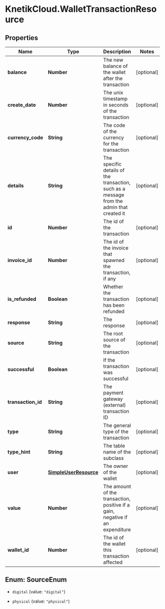 # KnetikCloud.WalletTransactionResource

## Properties
Name | Type | Description | Notes
------------ | ------------- | ------------- | -------------
**balance** | **Number** | The new balance of the wallet after the transaction | [optional] 
**create_date** | **Number** | The unix timestamp in seconds of the transaction | [optional] 
**currency_code** | **String** | The code of the currency for the transaction | [optional] 
**details** | **String** | The specific details of the transaction, such as a message from the admin that created it | [optional] 
**id** | **Number** | The id of the transaction | [optional] 
**invoice_id** | **Number** | The id of the invoice that spawned the transaction, if any | [optional] 
**is_refunded** | **Boolean** | Whether the transaction has been refunded | [optional] 
**response** | **String** | The response | [optional] 
**source** | **String** | The root source of the transaction | [optional] 
**successful** | **Boolean** | If the transaction was successful | [optional] 
**transaction_id** | **String** | The payment gateway (external) transaction ID | [optional] 
**type** | **String** | The general type of the transaction | [optional] 
**type_hint** | **String** | The table name of the subclass | [optional] 
**user** | [**SimpleUserResource**](SimpleUserResource.md) | The owner of the wallet | [optional] 
**value** | **Number** | The amount of the transaction, positive if a gain, negative if an expenditure | [optional] 
**wallet_id** | **Number** | The id of the wallet this transaction affected | [optional] 


<a name="SourceEnum"></a>
## Enum: SourceEnum


* `digital` (value: `"digital"`)

* `physical` (value: `"physical"`)




